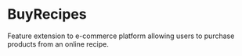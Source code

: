 # BuyRecipes
Feature extension to e-commerce platform allowing users to purchase products from an online recipe.
